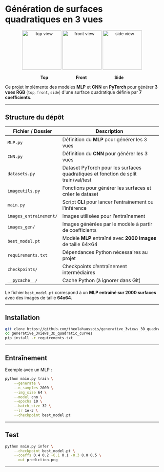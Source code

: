 # Génération de surfaces quadratiques en 3 vues

<p align="center">
  <img src="https://github.com/user-attachments/assets/f6106502-14b9-42a4-94d4-aa1707f43508" alt="top view" width="128" />
  <img src="https://github.com/user-attachments/assets/3083ee7a-bcb4-46cb-8bce-8cb0b6faafca" alt="front view" width="128" />
  <img src="https://github.com/user-attachments/assets/55cfbf40-36c9-4473-aff1-839351b23175" alt="side view" width="128" />
</p>

<p align="center">
  <strong>Top</strong> &nbsp;&nbsp;&nbsp;&nbsp;&nbsp;&nbsp;&nbsp;&nbsp;&nbsp;&nbsp;&nbsp;&nbsp;&nbsp;&nbsp;&nbsp;&nbsp;&nbsp;&nbsp;&nbsp;&nbsp;&nbsp; <strong>Front</strong> &nbsp;&nbsp;&nbsp;&nbsp;&nbsp;&nbsp;&nbsp;&nbsp;&nbsp;&nbsp;&nbsp;&nbsp;&nbsp;&nbsp;&nbsp;&nbsp;&nbsp;&nbsp;&nbsp;&nbsp;&nbsp; <strong>Side</strong>
</p>





Ce projet implémente des modèles **MLP** et **CNN** en **PyTorch** pour générer **3 vues RGB** (`top`, `front`, `side`) d'une surface quadratique définie par **7 coefficients**.

---

## Structure du dépôt

| Fichier / Dossier      | Description                                                                        |
| ---------------------- | ---------------------------------------------------------------------------------- |
| `MLP.py`               | Définition du **MLP** pour générer les 3 vues                                        |
| `CNN.py`               | Définition du **CNN** pour générer les 3 vues                                        |
| `datasets.py`          | Dataset PyTorch pour les surfaces quadratiques et fonction de split train/val/test |
| `imageutils.py`        | Fonctions pour générer les surfaces et créer le dataset                              |
| `main.py`              | Script **CLI** pour lancer l’entraînement ou l’inférence                             |
| `images_entrainement/` | Images utilisées pour l’entraînement                                               |
| `images_gen/`          | Images générées par le modèle à partir de coefficients                             |
| `best_model.pt`        | Modèle **MLP** entraîné avec **2000 images** de taille 64×64                       |
| `requirements.txt`     | Dépendances Python nécessaires au projet                                           |
| `checkpoints/`         | Checkpoints d’entraînement intermédiaires                                          |
| `__pycache__/`         | Cache Python (à ignorer dans Git)                                                  |

Le fichier `best_model.pt` correspond à un **MLP entraîné sur 2000 surfaces** avec des images de taille **64x64**.

---

## Installation

```bash
git clone https://github.com/theolahaussois/generative_3views_3D_quadratic_curves.git
cd generative_3views_3D_quadratic_curves
pip install -r requirements.txt
```

---

## Entraînement

Exemple avec un MLP :

```bash
python main.py train \
    --generate \
    --n_samples 2000 \
    --img_size 64 \
    --model cnn \
    --epochs 10 \
    --batch_size 32 \
    --lr 1e-3 \
    --checkpoint best_model.pt
```

---

## Test 

```bash
python main.py infer \
    --checkpoint best_model.pt \
    --coeffs 0.4 0.2 -0.1 0.1 -0.3 0.0 0.5 \
    --out prediction.png
```

---
